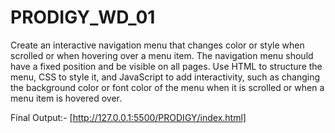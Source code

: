 # PRODIGY_WD_01
Create an interactive navigation menu that changes color or style when scrolled or when hovering over a menu item. The navigation menu should have a fixed position and be visible on all pages. Use HTML to structure the menu, CSS to style it, and JavaScript to add interactivity, such as changing the background color or font color of the menu when it is scrolled or when a menu item is hovered over.

Final Output:-
[http://127.0.0.1:5500/PRODIGY/index.html]

